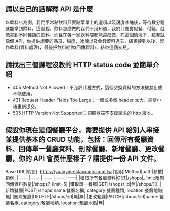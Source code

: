 ## 請以自己的話解釋 API 是什麼
以飲料店為例，我們平常點飲料只要點菜單上的選項以及甜度冰塊後，等待數分鐘就能拿到飲料。這過程，飲料怎麼做的我們不用知道，我們只要會點餐、付錢，就能拿到不同種類的飲料，而且在每一家飲料店都能這麼做，在這個情況下，點餐就像個 API，你提供想要的品項、甜度、冰塊以及金錢資料過去，店家接到以後，製作飲料(資料處理)，最後把飲料給你(回傳資料)，結束這個交易。


## 請找出三個課程沒教的 HTTP status code 並簡單介紹
* 405 Method Not Allowed：不允許此種方式，這個交換資料的方法被禁止或不能使用，
* 431 Request Header Fields Too Large：一個或多個 header 太大，需變小後重新提交。
* 505  HTTP Version Not Supported：伺服器端不支援請求的 http 版本。


## 假設你現在是個餐廳平台，需要提供 API 給別人串接並提供基本的 CRUD 功能，包括：回傳所有餐廳資料、回傳單一餐廳資料、刪除餐廳、新增餐廳、更改餐廳，你的 API 會長什麼樣子？請提供一份 API 文件。
Base URL(假設): https://yuanyinrestaurants.com.tw
|說明|Method|path|參數|範例|
| ---- | ---- | ---- | ---- | ----|
|獲取所有餐廳資料|GET|/shops|_limit:限制回傳資料數量|/shops?_limit=5|
|獲取單一餐廳|GET|/shops/:id|無|/shops/10|
|新增餐廳|POST|/shops|name:餐廳名稱, category:餐廳種類, location:餐廳地點|無|
|刪除餐廳|DELETE|/shops/:id|無|無|
|更改餐廳|PATCH|/shops/:id|name: 餐廳名稱, category:餐廳種類, location:餐廳地點|無|
